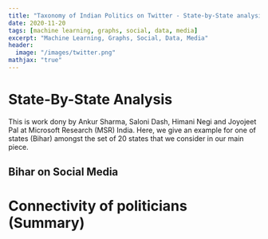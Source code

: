 ```yaml
---
title: "Taxonomy of Indian Politics on Twitter - State-by-State analysis & Connectivity Dynamics"
date: 2020-11-20
tags: [machine learning, graphs, social, data, media]
excerpt: "Machine Learning, Graphs, Social, Data, Media"
header:
  image: "/images/twitter.png"
mathjax: "true"
---
```


# State-By-State Analysis

This is work dony by Ankur Sharma, Saloni Dash, Himani Negi and Joyojeet Pal at Microsoft Research (MSR) India. Here, we give an example for one of states (Bihar) amongst the set of 20 states that we consider in our main piece.

## Bihar on Social Media


# Connectivity of politicians (Summary)
